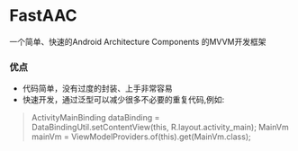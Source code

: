 # FastAAC
一个简单、快速的Android Architecture Components 的MVVM开发框架

### 优点
- 代码简单，没有过度的封装、上手非常容易
- 快速开发，通过泛型可以减少很多不必要的重复代码,例如:
 > ActivityMainBinding dataBinding = DataBindingUtil.setContentView(this, R.layout.activity_main);
 > MainVm mainVm = ViewModelProviders.of(this).get(MainVm.class);
 
 



